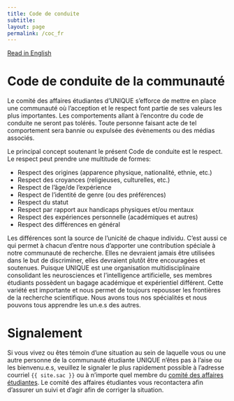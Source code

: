 ```yaml
---
title: Code de conduite
subtitle: 
layout: page
permalink: /coc_fr
---
```


<div class="box">
  <a href="/coc.html">Read in English</a>
</div>

# Code de conduite de la communauté
Le comité des affaires étudiantes d’UNIQUE s’efforce de mettre en place une communauté où l’acception et le respect font partie de ses valeurs les plus importantes. Les comportements allant à l’encontre du code de conduite ne seront pas tolérés. Toute personne faisant acte de tel comportement sera bannie ou expulsée des évènements ou des médias associés. 

Le principal concept soutenant le présent Code de conduite est le respect. Le respect peut prendre une multitude de formes:
- Respect des origines (apparence physique, nationalité, ethnie, etc.)
- Respect des croyances (religieuses, culturelles, etc.)
- Respect de l’âge/de l’expérience
- Respect de l’identité de genre (ou des préférences)
- Respect du statut
- Respect par rapport aux handicaps physiques et/ou mentaux
- Respect des expériences personnelle (académiques et autres)
- Respect des différences en général

Les différences sont la source de l’unicité de chaque individu. C’est aussi ce qui permet à chacun d’entre nous d’apporter une contribution spéciale à notre communauté de recherche. Elles ne devraient jamais être utilisées dans le but de discriminer, elles devraient plutôt être encouragées et soutenues. Puisque UNIQUE est une organisation multidisciplinaire consolidant les neurosciences et l’intelligence artificielle, ses membres étudiants possèdent un bagage académique et expérientiel différent. Cette variété est importante et nous permet de toujours repousser les frontières de la recherche scientifique. Nous avons tous nos spécialités et nous pouvons tous apprendre les un.e.s des autres.

# Signalement
Si vous vivez ou êtes témoin d’une situation au sein de laquelle vous ou une autre personne de la communauté étudiante UNIQUE n’êtes pas à l’aise ou les bienvenu.e.s, veuillez le signaler le plus rapidement possible à l’adresse courriel `{{ site.sac }}` ou à n’importe quel membre du [comité des affaires étudiantes](/team.html). Le comité des affaires étudiantes vous recontactera afin d’assurer un suivi et d’agir afin de corriger la situation.
